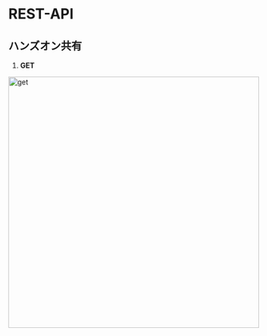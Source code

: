 # REST-API

## ハンズオン共有

1. **GET**
<img width="500" alt="get" src="https://github.com/tomoya0844/REST-API/assets/146510558/8932d154-4288-4a7a-971a-ff09f7bc5f2e">
